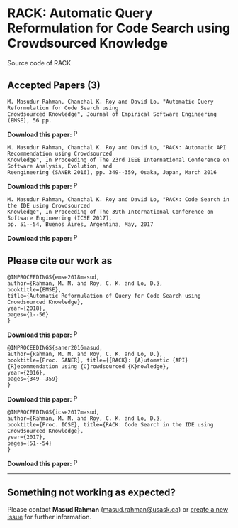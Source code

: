 # RACK: Automatic Query Reformulation for Code Search using Crowdsourced Knowledge

Source code of RACK

Accepted Papers (3)
-----------------------------------------
```
M. Masudur Rahman, Chanchal K. Roy and David Lo, "Automatic Query Reformulation for Code Search using 
Crowdsourced Knowledge", Journal of Empirical Software Engineering (EMSE), 56 pp.
```
**Download this paper:**  [<img src="http://homepage.usask.ca/~masud.rahman/img/pdf.png"
     alt="PDF" heigh="16px" width="16px" />](https://doi.org/10.1007/s10664-018-9671-0)
```
M. Masudur Rahman, Chanchal K. Roy and David Lo, "RACK: Automatic API Recommendation using Crowdsourced 
Knowledge", In Proceeding of The 23rd IEEE International Conference on Software Analysis, Evolution, and 
Reengineering (SANER 2016), pp. 349--359, Osaka, Japan, March 2016
```
**Download this paper:**  [<img src="http://homepage.usask.ca/~masud.rahman/img/pdf.png"
     alt="PDF" heigh="16px" width="16px" />](http://homepage.usask.ca/~masud.rahman/papers/masud-SANER2016.pdf)
```
M. Masudur Rahman, Chanchal K. Roy and David Lo, "RACK: Code Search in the IDE using Crowdsourced 
Knowledge", In Proceeding of The 39th International Conference on Software Engineering (ICSE 2017), 
pp. 51--54, Buenos Aires, Argentina, May, 2017
```
**Download this paper:**  [<img src="http://homepage.usask.ca/~masud.rahman/img/pdf.png"
     alt="PDF" heigh="16px" width="16px" />](http://homepage.usask.ca/~masud.rahman/papers/masud-ICSE2017.pdf)
     

Please cite our work as
------------------------------------------------------------
```
@INPROCEEDINGS{emse2018masud,
author={Rahman, M. M. and Roy, C. K. and Lo, D.},
booktitle={EMSE}, 
title={Automatic Reformulation of Query for Code Search using Crowdsourced Knowledge},
year={2018},
pages={1--56} 
}
```
**Download this paper:**  [<img src="http://homepage.usask.ca/~masud.rahman/img/pdf.png"
     alt="PDF" heigh="16px" width="16px" />](https://doi.org/10.1007/s10664-018-9671-0)
```
@INPROCEEDINGS{saner2016masud,
author={Rahman, M. M. and Roy, C. K. and Lo, D.},
booktitle={Proc. SANER}, title={{RACK}: {A}utomatic {API} {R}ecommendation using {C}rowdsourced {K}nowledge},
year={2016},
pages={349--359} 
}
```
**Download this paper:**  [<img src="http://homepage.usask.ca/~masud.rahman/img/pdf.png"
     alt="PDF" heigh="16px" width="16px" />](http://homepage.usask.ca/~masud.rahman/papers/masud-SANER2016.pdf)
```
@INPROCEEDINGS{icse2017masud,
author={Rahman, M. M. and Roy, C. K. and Lo, D.},
booktitle={Proc. ICSE}, title={RACK: Code Search in the IDE using Crowdsourced Knowledge},
year={2017},
pages={51--54} 
}
```
**Download this paper:**  [<img src="http://homepage.usask.ca/~masud.rahman/img/pdf.png"
     alt="PDF" heigh="16px" width="16px" />](http://homepage.usask.ca/~masud.rahman/papers/masud-ICSE2017.pdf)
     
--------------------------------------------

Something not working as expected?
------------------------------------

Please contact **Masud Rahman** (masud.rahman@usask.ca) or [create a new issue](https://github.com/masud-technope/RACK-Server/issues/new) for further information.

